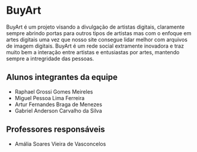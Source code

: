 # BuyArt

BuyArt é um projeto visando a divulgação de artistas digitais, claramente sempre abrindo portas para outros tipos de artistas mas com o enfoque em artes digitais uma vez que nosso site consegue lidar melhor com arquivos de imagem digitais. BuyArt é um rede social extramente inovadora e traz muito bem a interação entre artistas e entusiastas por artes, mantendo sempre a intregridade das pessoas.

## Alunos integrantes da equipe

* Raphael Grossi Gomes Meireles
* Miguel Pessoa Lima Ferreira
* Artur Fernandes Braga de Menezes
* Gabriel Anderson Carvalho da Silva

## Professores responsáveis

* Amália Soares Vieira de Vasconcelos 
